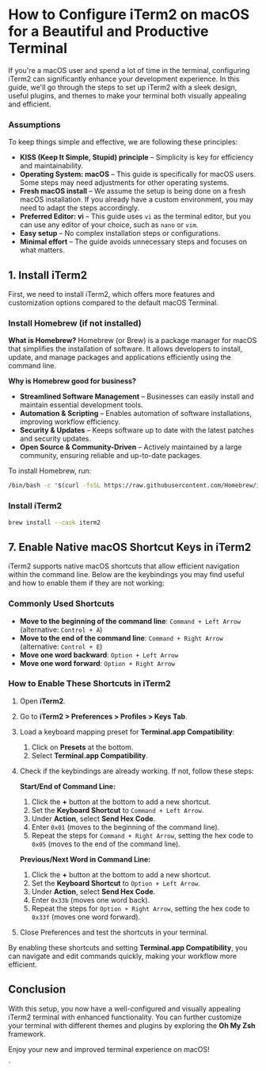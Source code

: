 # How to Configure iTerm2 on macOS for a Beautiful and Productive Terminal

If you're a macOS user and spend a lot of time in the terminal, configuring iTerm2 can significantly enhance your development experience. In this guide, we'll go through the steps to set up iTerm2 with a sleek design, useful plugins, and themes to make your terminal both visually appealing and efficient.

### Assumptions

To keep things simple and effective, we are following these principles:

- **KISS (Keep It Simple, Stupid) principle** – Simplicity is key for efficiency and maintainability.
- **Operating System: macOS** – This guide is specifically for macOS users. Some steps may need adjustments for other operating systems.
- **Fresh macOS install** – We assume the setup is being done on a fresh macOS installation. If you already have a custom environment, you may need to adapt the steps accordingly.
- **Preferred Editor: vi** – This guide uses `vi` as the terminal editor, but you can use any editor of your choice, such as `nano` or `vim`.
- **Easy setup** – No complex installation steps or configurations.
- **Minimal effort** – The guide avoids unnecessary steps and focuses on what matters.

## 1. Install iTerm2

First, we need to install iTerm2, which offers more features and customization options compared to the default macOS Terminal.

### Install Homebrew (if not installed)

**What is Homebrew?** Homebrew (or Brew) is a package manager for macOS that simplifies the installation of software. It allows developers to install, update, and manage packages and applications efficiently using the command line.

**Why is Homebrew good for business?**

- **Streamlined Software Management** – Businesses can easily install and maintain essential development tools.
- **Automation & Scripting** – Enables automation of software installations, improving workflow efficiency.
- **Security & Updates** – Keeps software up to date with the latest patches and security updates.
- **Open Source & Community-Driven** – Actively maintained by a large community, ensuring reliable and up-to-date packages.

To install Homebrew, run:

```sh
/bin/bash -c "$(curl -fsSL https://raw.githubusercontent.com/Homebrew/install/HEAD/install.sh)"
```

### Install iTerm2

```sh
brew install --cask iterm2
```

## 7. Enable Native macOS Shortcut Keys in iTerm2

iTerm2 supports native macOS shortcuts that allow efficient navigation within the command line. Below are the keybindings you may find useful and how to enable them if they are not working:

### Commonly Used Shortcuts

- **Move to the beginning of the command line**: `Command + Left Arrow` (alternative: `Control + A`)
- **Move to the end of the command line**: `Command + Right Arrow` (alternative: `Control + E`)
- **Move one word backward**: `Option + Left Arrow`
- **Move one word forward**: `Option + Right Arrow`

### How to Enable These Shortcuts in iTerm2

1. Open **iTerm2**.
2. Go to **iTerm2 > Preferences > Profiles > Keys Tab**.
3. Load a keyboard mapping preset for **Terminal.app Compatibility**:
   1. Click on **Presets** at the bottom.
   2. Select **Terminal.app Compatibility**.
4. Check if the keybindings are already working. If not, follow these steps:
   
   **Start/End of Command Line:**
   1. Click the **+** button at the bottom to add a new shortcut.
   2. Set the **Keyboard Shortcut** to `Command + Left Arrow`.
   3. Under **Action**, select **Send Hex Code**.
   4. Enter `0x01` (moves to the beginning of the command line).
   5. Repeat the steps for `Command + Right Arrow`, setting the hex code to `0x05` (moves to the end of the command line).
   
   **Previous/Next Word in Command Line:**
   1. Click the **+** button at the bottom to add a new shortcut.
   2. Set the **Keyboard Shortcut** to `Option + Left Arrow`.
   3. Under **Action**, select **Send Hex Code**.
   4. Enter `0x33b` (moves one word back).
   5. Repeat the steps for `Option + Right Arrow`, setting the hex code to `0x33f` (moves one word forward).

5. Close Preferences and test the shortcuts in your terminal.

By enabling these shortcuts and setting **Terminal.app Compatibility**, you can navigate and edit commands quickly, making your workflow more efficient.

## Conclusion

With this setup, you now have a well-configured and visually appealing iTerm2 terminal with enhanced functionality. You can further customize your terminal with different themes and plugins by exploring the **Oh My Zsh** framework.

Enjoy your new and improved terminal experience on macOS!

`
